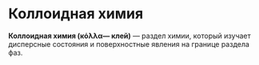 # Коллоидная химия

**Коллоидная химия \(κόλλα— клей\)** — раздел химии, который изучает дисперсные состояния и поверхностные явления на границе раздела фаз.

